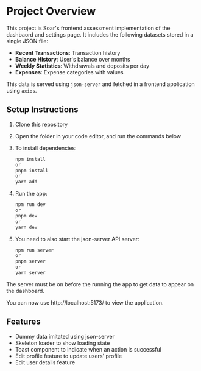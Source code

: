 # Project Overview

This project is Soar's frontend assessment implementation of the dashbaord and settings page. It includes the following datasets stored in a single JSON file:

- **Recent Transactions**: Transaction history
- **Balance History**: User's balance over months
- **Weekly Statistics**: Withdrawals and deposits per day
- **Expenses**: Expense categories with values

This data is served using `json-server` and fetched in a frontend application using `axios`.

## Setup Instructions

1. Clone this repository
2. Open the folder in your code editor, and run the commands below
3. To install dependencies: 
   ```bash
   npm install
   or
   pnpm install
   or
   yarn add
   ```

4. Run the app: 
   ```bash
   npm run dev
   or
   pnpm dev
   or
   yarn dev
   ```

5. You need to also start the json-server API server: 
   ```bash
   npm run server
   or
   pnpm server
   or
   yarn server
   ```
The server must be on before the running the app to get data to appear on the dashboard.

You can now use http://localhost:5173/ to view the application.

## Features

- Dummy data imitated using json-server
- Skeleton loader to show loading state
- Toast component to indicate when an action is successful
- Edit profile feature to update users' profile
- Edit user details feature